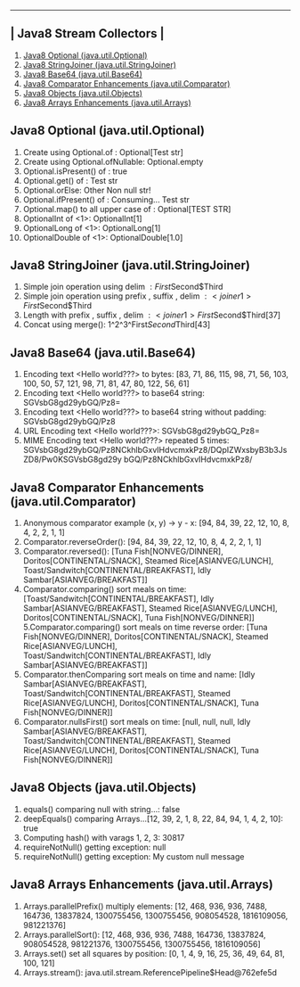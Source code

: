 ------------------------- 
| Java8 Stream Collectors |
 ------------------------- 
1. [Java8 Optional (java.util.Optional)](Exercise1Optional.java)
2. [Java8 StringJoiner (java.util.StringJoiner)](Exercise2StringJoiner.java)
3. [Java8 Base64 (java.util.Base64)](Exercise3Base64EncodeDecode.java)
4. [Java8 Comparator Enhancements (java.util.Comparator)](Exercise4ComparatorEnhancements.java)
5. [Java8 Objects (java.util.Objects)](Exercise5Objects.java)
6. [Java8 Arrays Enhancements (java.util.Arrays)](Exercise6Arrays.java)

Java8 Optional (java.util.Optional)
-----------------------------------
1. Create using Optional.of <Test str>: Optional[Test str]
2. Create using Optional.ofNullable: Optional.empty
3. Optional.isPresent() of <Test str>: true
4. Optional.get() of <Test str>: Test str
5. Optional.orElse: Other Non null str!
6. Optional.ifPresent() of <Test str>: Consuming... Test str
7. Optional.map() to all upper case of <Test str>: Optional[TEST STR]
8. OptionalInt of <1>: OptionalInt[1]
9. OptionalLong of <1>: OptionalLong[1]
10. OptionalDouble of <1>: OptionalDouble[1.0]

Java8 StringJoiner (java.util.StringJoiner)
-------------------------------------------
1. Simple join operation using delim $: First$Second$Third
2. Simple join operation using prefix <joiner1>, suffix </joiner1>, delim $: <joiner1>First$Second$Third</joiner1>
2. Length with prefix <joiner1>, suffix </joiner1>, delim $: <joiner1>First$Second$Third</joiner1>[37]
4. Concat using merge(): <joiner2>1^2^3^First$Second$Third</joiner2>[43]

Java8 Base64 (java.util.Base64)
-------------------------------
1. Encoding text <Hello world???> to bytes: [83, 71, 86, 115, 98, 71, 56, 103, 100, 50, 57, 121, 98, 71, 81, 47, 80, 122, 56, 61]
2. Encoding text <Hello world???> to base64 string: SGVsbG8gd29ybGQ/Pz8=
3. Encoding text <Hello world???> to base64 string without padding: SGVsbG8gd29ybGQ/Pz8
4. URL Encoding text <Hello world???>: SGVsbG8gd29ybGQ_Pz8=
5. MIME Encoding text <Hello world???> repeated 5 times: SGVsbG8gd29ybGQ/Pz8NCkhlbGxvIHdvcmxkPz8/DQpIZWxsbyB3b3JsZD8/Pw0KSGVsbG8gd29y
bGQ/Pz8NCkhlbGxvIHdvcmxkPz8/

Java8 Comparator Enhancements (java.util.Comparator)
----------------------------------------------------
1. Anonymous comparator example (x, y) -> y - x: [94, 84, 39, 22, 12, 10, 8, 4, 2, 2, 1, 1]
2. Comparator.reverseOrder(): [94, 84, 39, 22, 12, 10, 8, 4, 2, 2, 1, 1]
3. Comparator.reversed(): [Tuna Fish[NONVEG/DINNER], Doritos[CONTINENTAL/SNACK], Steamed Rice[ASIANVEG/LUNCH], Toast/Sandwitch[CONTINENTAL/BREAKFAST], Idly Sambar[ASIANVEG/BREAKFAST]]
4. Comparator.comparing() sort meals on time: [Toast/Sandwitch[CONTINENTAL/BREAKFAST], Idly Sambar[ASIANVEG/BREAKFAST], Steamed Rice[ASIANVEG/LUNCH], Doritos[CONTINENTAL/SNACK], Tuna Fish[NONVEG/DINNER]]
5.Comparator.comparing() sort meals on time reverse order: [Tuna Fish[NONVEG/DINNER], Doritos[CONTINENTAL/SNACK], Steamed Rice[ASIANVEG/LUNCH], Toast/Sandwitch[CONTINENTAL/BREAKFAST], Idly Sambar[ASIANVEG/BREAKFAST]]
6. Comparator.thenComparing sort meals on time and name: [Idly Sambar[ASIANVEG/BREAKFAST], Toast/Sandwitch[CONTINENTAL/BREAKFAST], Steamed Rice[ASIANVEG/LUNCH], Doritos[CONTINENTAL/SNACK], Tuna Fish[NONVEG/DINNER]]
7. Comparator.nullsFirst() sort meals on time: [null, null, null, Idly Sambar[ASIANVEG/BREAKFAST], Toast/Sandwitch[CONTINENTAL/BREAKFAST], Steamed Rice[ASIANVEG/LUNCH], Doritos[CONTINENTAL/SNACK], Tuna Fish[NONVEG/DINNER]]

Java8 Objects (java.util.Objects)
---------------------------------
1. equals() comparing null with string...: false
2. deepEquals() comparing Arrays...[12, 39, 2, 1, 8, 22, 84, 94, 1, 4, 2, 10]: true
3. Computing hash() with varags 1, 2, 3: 30817
4. requireNotNull() getting exception: null
5. requireNotNull() getting exception: My custom null message

Java8 Arrays Enhancements (java.util.Arrays)
--------------------------------------------
1. Arrays.parallelPrefix() multiply elements: [12, 468, 936, 936, 7488, 164736, 13837824, 1300755456, 1300755456, 908054528, 1816109056, 981221376]
2. Arrays.parallelSort(): [12, 468, 936, 936, 7488, 164736, 13837824, 908054528, 981221376, 1300755456, 1300755456, 1816109056]
3. Arrays.set() set all squares by position: [0, 1, 4, 9, 16, 25, 36, 49, 64, 81, 100, 121]
4. Arrays.stream(): java.util.stream.ReferencePipeline$Head@762efe5d

